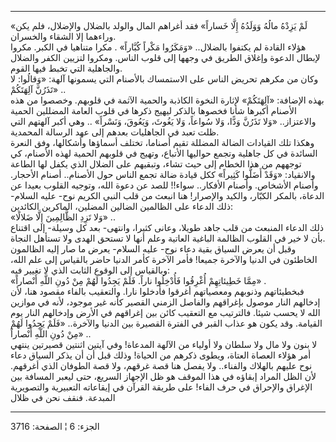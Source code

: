 ------------------------------------------------------------------------

«لَمْ يَزِدْهُ مالُهُ وَوَلَدُهُ إِلَّا خَساراً» فقد أغراهم المال والولد بالضلال والإضلال،
فلم يكن وراءهما إلا الشقاء والخسران.  
هؤلاء القادة لم يكتفوا بالضلال.. «وَمَكَرُوا مَكْراً كُبَّاراً» . مكرا متناهيا في
الكبر. مكروا لإبطال الدعوة وإغلاق الطريق في وجهها إلى قلوب الناس. ومكروا
لتزيين الكفر والضلال والجاهلية التي تخبط فيها القوم.  
وكان من مكرهم تحريض الناس على الاستمساك بالأصنام التي يسمونها آلهة:
«وَقالُوا: لا تَذَرُنَّ آلِهَتَكُمْ» ..  
بهذه الإضافة: «آلِهَتَكُمْ» لإثارة النخوة الكاذبة والحمية الآثمة في قلوبهم.
وخصصوا من هذه الأصنام أكبرها شأنا فخصوها بالذكر ليهيج ذكرها في قلوب
العامة المضللين الحمية والاعتزاز.. «وَلا تَذَرُنَّ وَدًّا، وَلا سُواعاً، وَلا يَغُوثَ،
وَيَعُوقَ، وَنَسْراً» .. وهي أكبر آلهتهم التي ظلت تعبد في الجاهليات بعدهم إلى
عهد الرسالة المحمدية.  
وهكذا تلك القيادات الضالة المضللة تقيم أصناما، تختلف أسماؤها وأشكالها،
وفق النعرة السائدة في كل جاهلية وتجمع حواليها الأتباع، وتهيج في قلوبهم
الحمية لهذه الأصنام، كي توجههم من هذا الخطام إلى حيث تشاء، وتبقيهم على
الضلال الذي يكفل لها الطاعة والانقياد: «وَقَدْ أَضَلُّوا كَثِيراً» ككل قيادة ضالة
تجمع الناس حول الأصنام.. أصنام الأحجار. وأصنام الأشخاص. وأصنام الأفكار..
سواء!! للصد عن دعوة الله، وتوجيه القلوب بعيدا عن الدعاة، بالمكر الكبّار،
والكيد والإصرار! هنا انبعث من قلب النبي الكريم نوح- عليه السلام- ذلك
الدعاء على الظالمين الضالين المضلين، الماكرين الكائدين:  
«وَلا تَزِدِ الظَّالِمِينَ إِلَّا ضَلالًا» ..  
ذلك الدعاء المنبعث من قلب جاهد طويلا، وعانى كثيرا، وانتهى- بعد كل وسيلة-
إلى اقتناع بأن لا خير في القلوب الظالمة الباغية العاتية وعلم أنها لا
تستحق الهدى ولا تستأهل النجاة.  
وقبل أن يعرض السياق بقية دعاء نوح- عليه السلام- يعرض ما صار إليه
الظالمون الخاطئون في الدنيا والآخرة جميعا! فأمر الآخرة كأمر الدنيا حاضر
بالقياس إلى علم الله، وبالقياس إلى الوقوع الثابت الذي لا تغيير فيه:  
«مِمَّا خَطِيئاتِهِمْ أُغْرِقُوا فَأُدْخِلُوا ناراً. فَلَمْ يَجِدُوا لَهُمْ مِنْ دُونِ اللَّهِ أَنْصاراً» .  
فبخطيئاتهم وذنوبهم ومعصياتهم أغرقوا فأدخلوا نارا. والتعقيب بالفاء مقصود
هنا، لأن إدخالهم النار موصول بإغراقهم والفاصل الزمني القصير كأنه غير
موجود، لأنه في موازين الله لا يحسب شيئا. فالترتيب مع التعقيب كائن بين
إغراقهم في الأرض وإدخالهم النار يوم القيامة. وقد يكون هو عذاب القبر في
الفترة القصيرة بين الدنيا والآخرة.. «فَلَمْ يَجِدُوا لَهُمْ مِنْ دُونِ اللَّهِ أَنْصاراً»
..  
لا بنون ولا مال ولا سلطان ولا أولياء من الآلهة المدعاة! وفي آيتين اثنتين
قصيرتين ينتهي أمر هؤلاء العصاة العتاة، ويطوى ذكرهم من الحياة! وذلك قبل
أن أن يذكر السياق دعاء نوح عليهم بالهلاك والفناء.. ولا يفصل هنا قصة
غرقهم، ولا قصة الطوفان الذي أغرقهم. لأن الظل المراد إبقاؤه في هذا الموقف
هو ظل الإجهاز السريع، حتى ليعبر المسافة بين الإغراق والإحراق في حرف
الفاء! على طريقة القرآن في إيقاعاته التعبيرية والتصويرية المبدعة. فنقف
نحن في ظلال

------------------------------------------------------------------------

الجزء: 6 ¦ الصفحة: 3716
